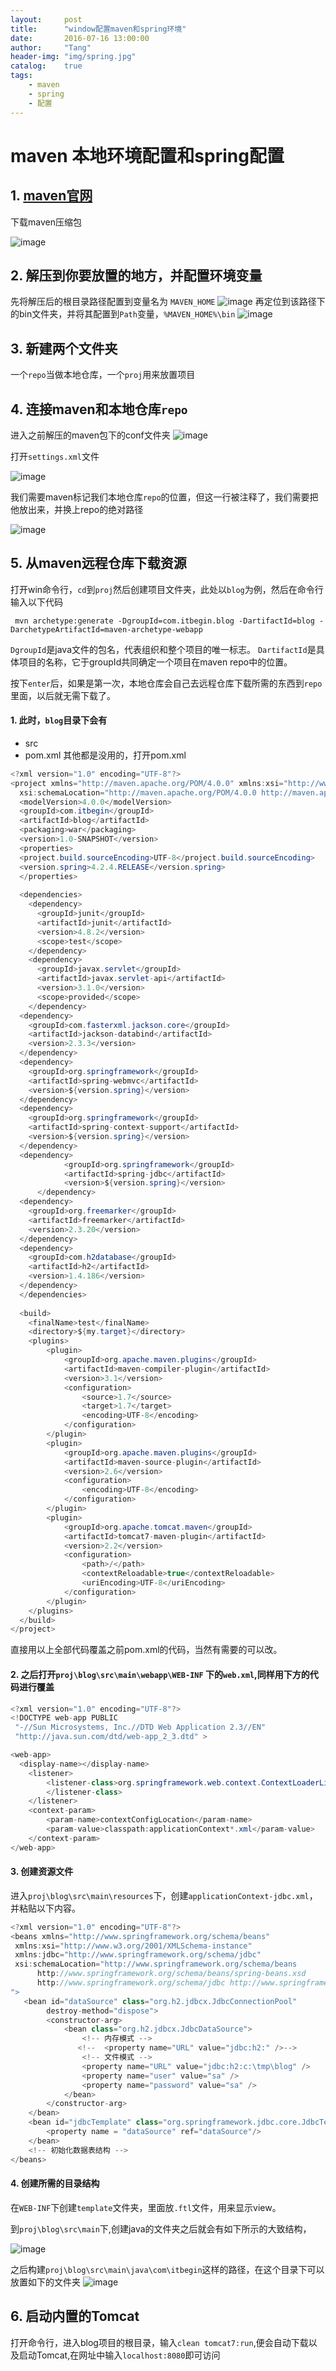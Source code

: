 ```yaml
---
layout:     post
title:      "window配置maven和spring环境"
date:       2016-07-16 13:00:00
author:     "Tang"
header-img: "img/spring.jpg"
catalog:    true
tags:
    - maven
    - spring
    - 配置
---
```


# maven 本地环境配置和spring配置

## 1. [maven官网](https://maven.apache.org/download.cgi)
下载maven压缩包

![image](../../../../img/maven-spring-img/maven1.jpg)

## 2. 解压到你要放置的地方，并配置环境变量

先将解压后的根目录路径配置到变量名为 `MAVEN_HOME` 
![image](../../../../img/maven-spring-img/maven2.jpg)
再定位到该路径下的bin文件夹，并将其配置到`Path`变量，`%MAVEN_HOME%\bin`
![image](../../../../img/maven-spring-img/maven3.jpg)

## 3. 新建两个文件夹
一个`repo`当做本地仓库，一个`proj`用来放置项目

## 4. 连接maven和本地仓库`repo`
进入之前解压的maven包下的conf文件夹
![image](../../../../img/maven-spring-img/maven4.jpg)

打开`settings.xml`文件

![image](../../../../img/maven-spring-img/maven5.jpg)

我们需要maven标记我们本地仓库`repo`的位置，但这一行被注释了，我们需要把他放出来，并换上repo的绝对路径

![image](../../../../img/maven-spring-img/maven6.jpg)

## 5. 从maven远程仓库下载资源
打开win命令行，`cd`到`proj`然后创建项目文件夹，此处以`blog`为例，然后在命令行输入以下代码

     mvn archetype:generate -DgroupId=com.itbegin.blog -DartifactId=blog -DarchetypeArtifactId=maven-archetype-webapp

`DgroupId`是java文件的包名，代表组织和整个项目的唯一标志。
`DartifactId`是具体项目的名称，它于groupId共同确定一个项目在maven repo中的位置。

按下`enter`后，如果是第一次，本地仓库会自己去远程仓库下载所需的东西到`repo`里面，以后就无需下载了。

#### 1. 此时，`blog`目录下会有
 - src 
 - pom.xml
其他都是没用的，打开pom.xml

```java
<?xml version="1.0" encoding="UTF-8"?>
<project xmlns="http://maven.apache.org/POM/4.0.0" xmlns:xsi="http://www.w3.org/2001/XMLSchema-instance"
  xsi:schemaLocation="http://maven.apache.org/POM/4.0.0 http://maven.apache.org/maven-v4_0_0.xsd">
  <modelVersion>4.0.0</modelVersion>
  <groupId>com.itbegin</groupId>
  <artifactId>blog</artifactId>
  <packaging>war</packaging>
  <version>1.0-SNAPSHOT</version>
  <properties>
  <project.build.sourceEncoding>UTF-8</project.build.sourceEncoding> 
  <version.spring>4.2.4.RELEASE</version.spring>
  </properties>
   
  <dependencies>
    <dependency>
      <groupId>junit</groupId>
      <artifactId>junit</artifactId>
      <version>4.8.2</version>
      <scope>test</scope>
    </dependency>
    <dependency>
      <groupId>javax.servlet</groupId>
      <artifactId>javax.servlet-api</artifactId>
      <version>3.1.0</version>
      <scope>provided</scope>
    </dependency>
  <dependency>
    <groupId>com.fasterxml.jackson.core</groupId>
    <artifactId>jackson-databind</artifactId>
    <version>2.3.3</version>
  </dependency>
  <dependency>
    <groupId>org.springframework</groupId>
    <artifactId>spring-webmvc</artifactId>
    <version>${version.spring}</version>
  </dependency>
  <dependency>
    <groupId>org.springframework</groupId>
    <artifactId>spring-context-support</artifactId>
    <version>${version.spring}</version>
  </dependency>
  <dependency>  
            <groupId>org.springframework</groupId>  
            <artifactId>spring-jdbc</artifactId>  
            <version>${version.spring}</version>  
      </dependency> 
  <dependency>
    <groupId>org.freemarker</groupId>
    <artifactId>freemarker</artifactId>
    <version>2.3.20</version>
  </dependency>
  <dependency>
    <groupId>com.h2database</groupId>
    <artifactId>h2</artifactId>
    <version>1.4.186</version>
  </dependency>
  </dependencies>
  
  <build>
    <finalName>test</finalName>
    <directory>${my.target}</directory>
    <plugins>
        <plugin>
            <groupId>org.apache.maven.plugins</groupId>
            <artifactId>maven-compiler-plugin</artifactId>
            <version>3.1</version>
            <configuration>
                <source>1.7</source>
                <target>1.7</target>
                <encoding>UTF-8</encoding>
            </configuration>
        </plugin>
        <plugin>
            <groupId>org.apache.maven.plugins</groupId>
            <artifactId>maven-source-plugin</artifactId>
            <version>2.6</version>
            <configuration>  
                <encoding>UTF-8</encoding>  
            </configuration> 
        </plugin>
        <plugin>
            <groupId>org.apache.tomcat.maven</groupId>
            <artifactId>tomcat7-maven-plugin</artifactId>
            <version>2.2</version>
            <configuration>
                <path>/</path>
                <contextReloadable>true</contextReloadable>
                <uriEncoding>UTF-8</uriEncoding>
            </configuration>
        </plugin>
    </plugins>
  </build>
</project>
```

直接用以上全部代码覆盖之前pom.xml的代码，当然有需要的可以改。

#### 2. 之后打开`proj\blog\src\main\webapp\WEB-INF` 下的`web.xml`,同样用下方的代码进行覆盖

```java
<?xml version="1.0" encoding="UTF-8"?>
<!DOCTYPE web-app PUBLIC
 "-//Sun Microsystems, Inc.//DTD Web Application 2.3//EN"
 "http://java.sun.com/dtd/web-app_2_3.dtd" >

<web-app>
  <display-name></display-name>
    <listener>
        <listener-class>org.springframework.web.context.ContextLoaderListener
        </listener-class>
    </listener>
    <context-param>
        <param-name>contextConfigLocation</param-name>
        <param-value>classpath:applicationContext*.xml</param-value>
    </context-param>
</web-app>
```

#### 3. 创建资源文件
进入`proj\blog\src\main\resources`下，创建`applicationContext-jdbc.xml`，并粘贴以下内容。

```java
<?xml version="1.0" encoding="UTF-8"?>
<beans xmlns="http://www.springframework.org/schema/beans"
 xmlns:xsi="http://www.w3.org/2001/XMLSchema-instance" 
 xmlns:jdbc="http://www.springframework.org/schema/jdbc" 
 xsi:schemaLocation="http://www.springframework.org/schema/beans
      http://www.springframework.org/schema/beans/spring-beans.xsd 
      http://www.springframework.org/schema/jdbc http://www.springframework.org/schema/jdbc/spring-jdbc-3.2.xsd 
">
   <bean id="dataSource" class="org.h2.jdbcx.JdbcConnectionPool"
        destroy-method="dispose">
        <constructor-arg>
            <bean class="org.h2.jdbcx.JdbcDataSource">
                <!-- 内存模式 -->
               <!--  <property name="URL" value="jdbc:h2:" />-->
                <!-- 文件模式 -->
                <property name="URL" value="jdbc:h2:c:\tmp\blog" />               
                <property name="user" value="sa" />
                <property name="password" value="sa" />
            </bean>
        </constructor-arg>
    </bean>
    <bean id="jdbcTemplate" class="org.springframework.jdbc.core.JdbcTemplate">  
        <property name = "dataSource" ref="dataSource"/>  
    </bean>  
    <!-- 初始化数据表结构 -->
</beans>
```

#### 4. 创建所需的目录结构
在`WEB-INF`下创建`template`文件夹，里面放`.ftl`文件，用来显示view。

到`proj\blog\src\main`下,创建java的文件夹之后就会有如下所示的大致结构，

![image](../../../../img/maven-spring-img/maven7.jpg)

之后构建`proj\blog\src\main\java\com\itbegin`这样的路径，在这个目录下可以放置如下的文件夹
![image](../../../../img/maven-spring-img/maven8.jpg)

## 6. 启动内置的Tomcat
打开命令行，进入blog项目的根目录，输入`clean tomcat7:run`,便会自动下载以及启动Tomcat,在网址中输入`localhost:8080`即可访问

